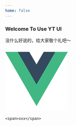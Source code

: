 ```yaml
---
home: false
---
```


### Welcome To Use YT UI

<p>没什么好说的，给大家敬个礼吧～</p>
<img src="./assets/logo.png" />

``` vue
<span>xxx</span>
```

<script>
    export default {}
</script>